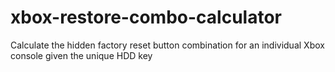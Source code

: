 # xbox-restore-combo-calculator
Calculate the hidden factory reset button combination for an individual Xbox console given the unique HDD key
